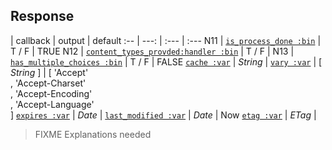 ## Response

 | callback | output | default
:-- | ---: | :--- | :---
N11 | [`is_process_done :bin`](#is_process_done-bin) | T / F | TRUE
N12 | [`content_types_provded:handler :bin`](#content_types_provided-handler-var) | T / F |
N13 | [`has_multiple_choices :bin`](#has_multiple_choices-bin) | T / F | FALSE
[`cache :var`](#cache-var) | *String* |
[`vary :var`](#vary-var) | [ *String* ] | [ 'Accept'<br>, 'Accept-Charset'<br>, 'Accept-Encoding'<br>, 'Accept-Language'<br>]
[`expires :var`](#vary-var) | *Date* |
[`last_modified :var`](#last_modified-var) | *Date* | Now
[`etag :var`](#etag-var) | *ETag* |

> FIXME Explanations needed
